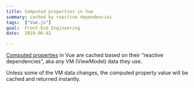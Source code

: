 ```yaml
---
title: Computed properties in Vue
summary: cached by reactive dependencies
tags:  ["Vue.js"]
goal:  Front-End Engineering
date:  2019-06-02

---
```


[Computed properties][docs] in Vue are cached based on their “reactive
dependencies”, aka any VM (ViewModel) data they use.

Unless some of the VM data changes, the computed property value will be
cached and returned instantly.

[docs]: https://vuejs.org/v2/guide/computed.html

